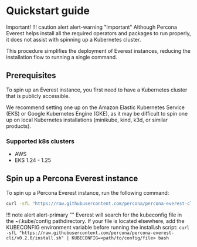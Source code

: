 # Quickstart guide

Important! 
!!! caution alert alert-warning "Important"
    Although Percona Everest helps install all the required operators and packages to run properly, it does not assist with spinning up a Kubernetes cluster.

This procedure simplifies the deployment of Everest instances, reducing the installation flow to running a single command.

## Prerequisites

To spin up an Everest instance, you first need to have a Kubernetes cluster that is publicly accessible.

We recommend setting one up on the Amazon Elastic Kubernetes Service (EKS) or Google Kubernetes Engine (GKE), as it may be difficult to spin one up on local Kubernetes installations (minikube, kind, k3d, or similar products).

### Supported k8s clusters

- AWS
- EKS 1.24 - 1.25


## Spin up a Percona Everest instance

To spin up a Percona Everest instance, run the following command: 
```bash
curl -sfL "https://raw.githubusercontent.com/percona/percona-everest-cli/v0.2.0/install.sh" | bash
```

!!! note alert alert-primary ""
    Everest will search for the kubeconfig file in the ~/.kube/config pathdirectory. If your file is located elsewhere, add the KUBECONFIG environment variable before running the install.sh script: `curl -sfL "https://raw.githubusercontent.com/percona/percona-everest-cli/v0.2.0/install.sh" | KUBECONFIG=<path/to/config/file> bash`
